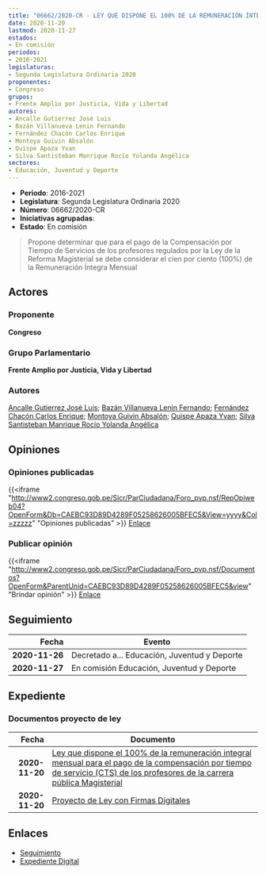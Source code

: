 ```yaml
---
title: "06662/2020-CR - LEY QUE DISPONE EL 100% DE LA REMUNERACIÓN ÍNTEGRA MENSUAL PARA EL PAGO DE LA COMPENSACIÓN POR TIEMPO DE SERVICIOS (CTS) DE LOS PROFESORES DE LA CARRERA PÚBLICA MAGISTERIAL"
date: 2020-11-20
lastmod: 2020-11-27
estados:
- En comisión
periodos:
- 2016-2021
legislaturas:
- Segunda Legislatura Ordinaria 2020
proponentes:
- Congreso
grupos:
- Frente Amplio por Justicia, Vida y Libertad
autores:
- Ancalle Gutierrez José Luis
- Bazán Villanueva Lenin Fernando
- Fernández Chacón Carlos Enrique
- Montoya Guivin Absalón
- Quispe Apaza Yvan
- Silva Santisteban Manrique Rocío Yolanda Angélica
sectores:
- Educación, Juventud y Deporte
---
```

- **Periodo**: 2016-2021
- **Legislatura**: Segunda Legislatura Ordinaria 2020
- **Número**: 06662/2020-CR
- **Iniciativas agrupadas**: 
- **Estado**: En comisión

> Propone determinar que para el pago de la Compensación por Tiempo de Servicios de los profesores regulados por la Ley de la Reforma Magisterial se debe considerar el cien por ciento (100%) de la Remuneración Íntegra Mensual


## Actores

### Proponente

**Congreso**

### Grupo Parlamentario

**Frente Amplio por Justicia, Vida y Libertad**

### Autores

[Ancalle Gutierrez José Luis](mailto:mailto:jancalle@congreso.gob.pe); [Bazán Villanueva Lenin Fernando](mailto:mailto:lbazan@congreso.gob.pe); [Fernández Chacón Carlos Enrique](mailto:mailto:cfernandezch@congreso.gob.pe); [Montoya Guivin Absalón](mailto:mailto:amontoya@congreso.gob.pe); [Quispe Apaza Yvan](mailto:mailto:mquispes@congreso.gob.pe); [Silva Santisteban Manrique Rocío Yolanda Angélica](mailto:mailto:rsilvas@congreso.gob.pe)

## Opiniones

### Opiniones publicadas

{{<iframe "http://www2.congreso.gob.pe/Sicr/ParCiudadana/Foro_pvp.nsf/RepOpiweb04?OpenForm&Db=CAEBC93D89D4289F05258626005BFEC5&View=yyyy&Col=zzzzz" "Opiniones publicadas" >}}
[Enlace](http://www2.congreso.gob.pe/Sicr/ParCiudadana/Foro_pvp.nsf/RepOpiweb04?OpenForm&Db=CAEBC93D89D4289F05258626005BFEC5&View=yyyy&Col=zzzzz)

### Publicar opinión

{{<iframe "http://www2.congreso.gob.pe/Sicr/ParCiudadana/Foro_pvp.nsf/Documentos?OpenForm&ParentUnid=CAEBC93D89D4289F05258626005BFEC5&view" "Brindar opinión" >}}
[Enlace](http://www2.congreso.gob.pe/Sicr/ParCiudadana/Foro_pvp.nsf/Documentos?OpenForm&ParentUnid=CAEBC93D89D4289F05258626005BFEC5&view)


## Seguimiento

| Fecha | Evento |
|------:|--------|
| **2020-11-26** | Decretado a... Educación, Juventud y Deporte |
| **2020-11-27** | En comisión Educación, Juventud y Deporte |

## Expediente

### Documentos proyecto de ley

| Fecha | Documento |
|------:|-----------|
| **2020-11-20** | [Ley que dispone el 100% de la remuneración integral mensual para el pago de la compensación por tiempo de servicio (CTS) de los profesores de la carrera pública Magisterial](https://leyes.congreso.gob.pe/Documentos/2016_2021/Proyectos_de_Ley_y_de_Resoluciones_Legislativas/PL0666220201120.pdf) |
| **2020-11-20** | [Proyecto de Ley con Firmas Digitales](https://leyes.congreso.gob.pe/Documentos/2016_2021/Proyectos_de_Ley_y_de_Resoluciones_Legislativas/Proyectos_Firmas_digitales/PL06662.pdf) |

## Enlaces

- [Seguimiento](http://www2.congreso.gob.pe/Sicr/TraDocEstProc/CLProLey2016.nsf/f7fff46988ca05b1052578e100829cc7/441bac8ba83dd73f05258626007227b7?OpenDocument)
- [Expediente Digital](http://www2.congreso.gob.pe/Sicr/TraDocEstProc/Expvirt_2011.nsf/visbusqptramdoc1621/06662?opendocument)

